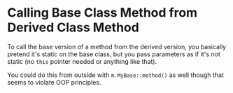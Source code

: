 # Calling Base Class Method from Derived Class Method

To call the base version of a method from the derived version, you basically pretend it's static on the base class, but you pass parameters as if it's not static (no `this` pointer needed or anything like that).

You could do this from outside with `m.MyBase::method()` as well though that seems to violate OOP principles.
